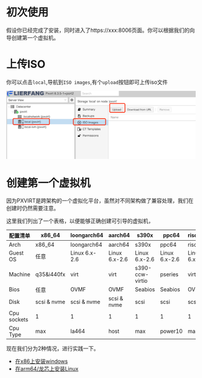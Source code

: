 # 初次使用

假设你已经完成了安装，同时进入了https://xxx:8006页面。你可以根据我们的向导创建第一个虚拟机。

# 上传ISO

你可以点击`local`,导航到`ISO images`,有个`upload`按钮即可上传iso文件

![alt text](/img/setup1.png#pic_center)

# 创建第一个虚拟机

因为PXVIRT是跨架构的一个虚拟化平台，虽然对不同架构做了兼容处理，我们在创建时仍然需要注意。

这里我们列出了一个表格，以便能够正确创建可引导的虚拟机，

|配置清单|x86_64|loongarch64|aarch64|s390x|ppc64|riscv64|
|-|-|-|-|-|-|-|
|Arch|x86_64|loongarch64|aarch64|s390x|ppc64|riscv64|
|Guest OS|任意|Linux 6.x-2.6|Linux 6.x-2.6|Linux 6.x-2.6|Linux 6.x-2.6|Linux 6.x-2.6|
|Machine|q35&i440fx|virt|virt|s390-ccw-virtio|pseries|virt|
|Bios|任意|OVMF|OVMF|Seabios|Seabios|OVMF|
|Disk|scsi & nvme |scsi & nvme|scsi & nvme|scsi|scsi|scsi|
|Cpu sockets|1 |1|1|1|1|1|
|Cpu Type|max|la464|host|max|power10|max|

现在我们分为2种情况，进行实践一下。

* [在x86上安装windows](setup/Windows-on-x86.md)
* [在arm64/龙芯上安装Linux](setup/Linux-on-port.md)